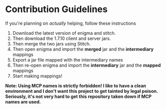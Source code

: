 # Contribution Guidelines

If you're planning on *actually* helping, follow these instructions 

1. Download the latest version of enigma and stitch.
2. Then download the 1.7.10 client and server jars.
3. Then merge the two jars using Stitch.
4. Then open enigma and import the **merged** jar and the **intermediary** mappings
5. Export a jar file mapped with the intermediary names
6. Then re-open enigma and import the **intermediary** jar and the **mapped** mappings
7. Start making mappings!

**Note: Using MCP names is strictly forbidden! I like to have a clean environment and I don't want this project to get tainted by legal poison. Seriously, it's not very hard to get this repository taken down if MCP names are used.**
